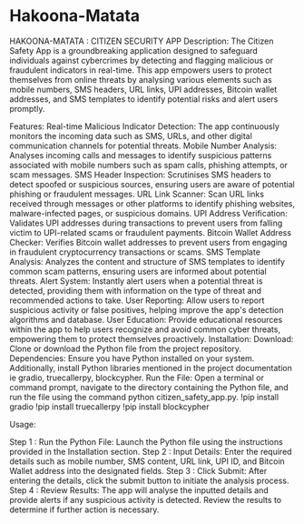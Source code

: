 # Hakoona-Matata
HAKOONA-MATATA : CITIZEN SECURITY APP
Description:
The Citizen Safety App is a groundbreaking application designed to safeguard individuals against cybercrimes by detecting and flagging malicious or fraudulent indicators in real-time. This app empowers users to protect themselves from online threats by analysing various elements such as mobile numbers, SMS headers, URL links, UPI addresses, Bitcoin wallet addresses, and SMS templates to identify potential risks and alert users promptly.

Features:
Real-time Malicious Indicator Detection: The app continuously monitors the incoming data such as SMS, URLs, and other digital communication channels for potential threats.
Mobile Number Analysis: Analyses incoming calls and messages to identify suspicious patterns associated with mobile numbers such as spam calls, phishing attempts, or scam messages.
SMS Header Inspection: Scrutinises SMS headers to detect spoofed or suspicious sources, ensuring users are aware of potential phishing or fraudulent messages.
URL Link Scanner: Scan URL links received through messages or other platforms to identify phishing websites, malware-infected pages, or suspicious domains.
UPI Address Verification: Validates UPI addresses during transactions to prevent users from falling victim to UPI-related scams or fraudulent payments.
Bitcoin Wallet Address Checker: Verifies Bitcoin wallet addresses to prevent users from engaging in fraudulent cryptocurrency transactions or scams.
SMS Template Analysis: Analyzes the content and structure of SMS templates to identify common scam patterns, ensuring users are informed about potential threats.
Alert System: Instantly alert users when a potential threat is detected, providing them with information on the type of threat and recommended actions to take.
User Reporting: Allow users to report suspicious activity or false positives, helping improve the app's detection algorithms and database.
 User Education: Provide educational resources within the app to help users recognize and avoid common cyber threats, empowering them to protect themselves proactively.
Installation:
Download: Clone or download the Python file from the project repository.
Dependencies: Ensure you have Python installed on your system. Additionally, install Python libraries mentioned in the project documentation ie gradio, truecallerpy, blockcypher.
Run the File: Open a terminal or command prompt, navigate to the directory containing the Python file, and run the file using the command python citizen_safety_app.py.
!pip install gradio
!pip install truecallerpy
!pip install blockcypher







Usage:


Step 1 : Run the Python File: Launch the Python file using the instructions provided in the Installation section.
Step 2 : Input Details: Enter the required details such as mobile number, SMS content, URL link, UPI ID, and Bitcoin Wallet address into the designated fields.
Step 3 : Click Submit: After entering the details, click the submit button to initiate the analysis process.
Step 4 : Review Results: The app will analyse the inputted details and provide alerts if any suspicious activity is detected. Review the results to determine if further action is necessary.


